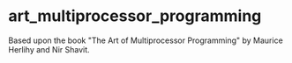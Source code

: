# art_multiprocessor_programming
Based upon the book "The Art of Multiprocessor Programming" by Maurice Herlihy and Nir Shavit.
